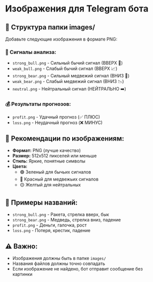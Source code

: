 # Изображения для Telegram бота

## 📁 Структура папки images/

Добавьте следующие изображения в формате PNG:

### 🚀 Сигналы анализа:
- `strong_bull.png` - Сильный бычий сигнал (ВВЕРХ 🚀)
- `weak_bull.png` - Слабый бычий сигнал (ВВЕРХ 📈)
- `strong_bear.png` - Сильный медвежий сигнал (ВНИЗ 🐻)
- `weak_bear.png` - Слабый медвежий сигнал (ВНИЗ 📉)
- `neutral.png` - Нейтральный сигнал (НЕЙТРАЛЬНО ➡️)

### 💰 Результаты прогнозов:
- `profit.png` - Удачный прогноз (✅ ПЛЮС)
- `loss.png` - Неудачный прогноз (❌ МИНУС)

## 🎨 Рекомендации по изображениям:

- **Формат:** PNG (лучше качество)
- **Размер:** 512x512 пикселей или меньше
- **Стиль:** Яркие, понятные символы
- **Цвета:** 
  - 🟢 Зеленый для бычьих сигналов
  - 🔴 Красный для медвежьих сигналов
  - 🟡 Желтый для нейтральных

## 📝 Примеры названий:

- `strong_bull.png` - Ракета, стрелка вверх, бык
- `strong_bear.png` - Медведь, стрелка вниз, падение
- `profit.png` - Деньги, галочка, рост
- `loss.png` - Потеря, крестик, падение

## ⚠️ Важно:

- Изображения должны быть в папке `images/`
- Названия файлов должны точно совпадать
- Если изображение не найдено, бот отправит сообщение без картинки
